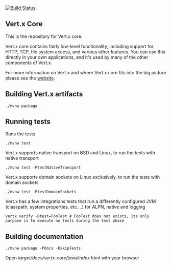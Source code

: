 [![Build Status](https://github.com/eclipse-vertx/vert.x/workflows/CI/badge.svg?branch=master)](https://github.com/eclipse-vertx/vert.x/actions?query=workflow%3ACI)

## Vert.x Core

This is the repository for Vert.x core.

Vert.x core contains fairly low-level functionality, including support for HTTP, TCP, file system access, and various other features. You can use this directly in your own applications, and it's used by many of the other components of Vert.x.

For more information on Vert.x and where Vert.x core fits into the big picture please see the [website](http://vertx.io).

## Building Vert.x artifacts

```
./mvnw package
```

## Running tests

Runs the tests

```
./mvnw test
```

Vert.x supports native transport on BSD and Linux, to run the tests with native transport

```
./mvnw test -PtestNativeTransport
```

Vert.x supports domain sockets on Linux exclusively, to run the tests with domain sockets

```
./mvnw test -PtestDomainSockets
```

Vert.x has a few integrations tests that run a differently configured JVM (classpath, system properties, etc....)
for ALPN, native and logging

```
vertx verify -Dtest=FooTest # FooTest does not exists, its only purpose is to execute no tests during the test phase
```

## Building documentation

```
./mvnw package -Pdocs -DskipTests
```

Open _target/docs/vertx-core/java/index.html_ with your browser
